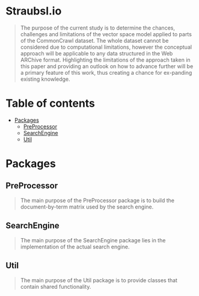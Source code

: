 # Straubsl.io

> The purpose of the current study is to determine the chances, challenges and limitations of the vector space model applied to parts of the CommonCrawl dataset. The whole dataset cannot be considered due to computational limitations, however the conceptual approach will be applicable to any data structured in the Web ARChive format. Highlighting the limitations of the approach taken in this paper and providing an outlook on how to advance further will be a primary feature of this work, thus creating a chance for ex-panding existing knowledge.
 
Table of contents
===================
* [Packages](#packages)
  * [PreProcessor](#preprocessor)
  * [SearchEngine](#searchengine)
  * [Util](#util)

# Packages
## PreProcessor
> The main purpose of the PreProcessor package is to build the document-by-term matrix used by the search engine.


## SearchEngine
> The main purpose of the SearchEngine package lies in the implementation of the actual search engine.


## Util
> The main purpose of the Util package is to provide classes that contain shared functionality.